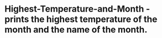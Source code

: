 # Highest-Temperature-and-Month - prints the highest temperature of the month and the name of the month.

